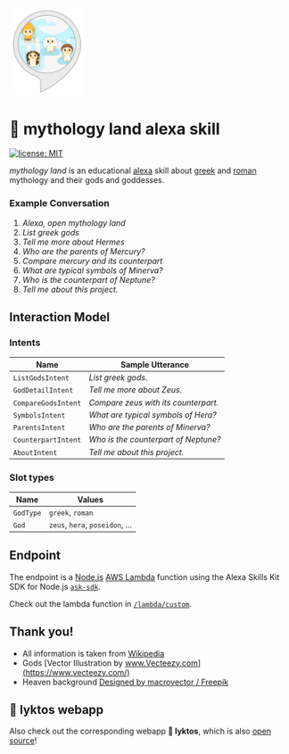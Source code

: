 <img src="./images/mythology-land-alexa-skill-preview-image.png" width="135px" alt="mythology land alexa skill preview image" />

# :trident: mythology land alexa skill

[![license: MIT](https://img.shields.io/badge/license-MIT-brightgreen.svg)](./LICENSE.md)

*mythology land* is an educational [alexa](https://en.wikipedia.org/wiki/Amazon_Echo) skill about [greek](https://en.wikipedia.org/wiki/Greek_mythology) and [roman](https://en.wikipedia.org/wiki/Roman_mythology) mythology and their gods and goddesses.

### Example Conversation
1. *Alexa, open mythology land*
2. *List greek gods*
3. *Tell me more about Hermes*
4. *Who are the parents of Mercury?*
5. *Compare mercury and its counterpart*
6. *What are typical symbols of Minerva?*
7. *Who is the counterpart of Neptune?*
8. *Tell me about this project.*


## Interaction Model

### Intents
|Name|Sample Utterance|
|---|---|
|`ListGodsIntent`|*List greek gods.*|
|`GodDetailIntent`|*Tell me more about Zeus.*|
|`CompareGodsIntent`|*Compare zeus with its counterpart.*|
|`SymbolsIntent`|*What are typical symbols of Hera?*|
|`ParentsIntent`|*Who are the parents of Minerva?*|
|`CounterpartIntent`|*Who is the counterpart of Neptune?*|
|`AboutIntent`|*Tell me about this project.*|

### Slot types
|Name|Values|
|---|---|
|`GodType`|`greek`, `roman`|
|`God`|`zeus`, `hera`, `poseidon`, ...|


## Endpoint
The endpoint is a [Node.js](https://nodejs.org) [AWS Lambda](https://aws.amazon.com/lambda/) function using the Alexa Skills Kit SDK for Node.js [`ask-sdk`](https://github.com/alexa/alexa-skills-kit-sdk-for-nodejs).

Check out the lambda function in [`/lambda/custom`](./lambda/custom).


## Thank you!
- All information is taken from [Wikipedia](https://www.wikipedia.org)
- Gods [Vector Illustration by www.Vecteezy.com](https://www.vecteezy.com/)
- Heaven background [Designed by macrovector / Freepik](http://www.freepik.com)


## :trident: lyktos webapp
Also check out the corresponding webapp **:trident: lyktos**, which is also [open source](https://github.com/FranzDiebold/lyktos)!
